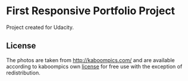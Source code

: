 # First Responsive Portfolio Project
Project created for Udacity.

## License

The photos are taken from http://kaboompics.com/ and are available according to kaboompics own [license](http://kaboompics.com/page/license-and-faq) for free use with the exception of redistribution.